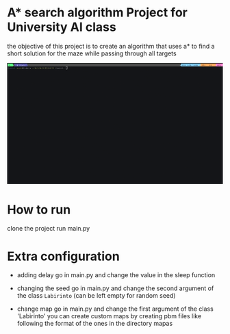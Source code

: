 # A* search algorithm Project for University AI class
the objective of this project is to create an algorithm that uses a* to find a short solution for the maze while passing through all targets 

![gif](ai.gif)


# How to run
clone the project
run main.py

# Extra configuration
- adding delay
    go in main.py and change the value in the sleep function

- changing the seed
    go in main.py and change the second argument of the class `Labirinto` (can be left empty for random seed)

- change map
    go in main.py and change the first argument of the class 'Labirinto'
    you can create custom maps by creating pbm files like following the format of the ones in the directory mapas
